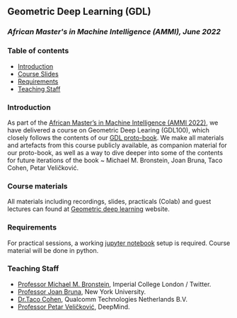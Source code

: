 Geometric Deep Learning (GDL)
----------------------------------
### *African Master's in Machine Intelligence (AMMI), June 2022*

### Table of contents

* [Introduction](#introduction)
* [Course Slides](#course-slides)
* [Requirements](#requirements)
* [Teaching Staff](#teaching-staff)

### Introduction
As part of the [African Master’s in Machine Intelligence (AMMI 2022)](https://aimsammi.org/), we have delivered a course on Geometric Deep Learing (GDL100), which closely follows the contents of our [GDL proto-book](https://arxiv.org/abs/2104.13478). We make all materials and artefacts from this course publicly available, as companion material for our proto-book, as well as a way to dive deeper into some of the contents for future iterations of the book ~ Michael M. Bronstein, Joan Bruna, Taco Cohen, Petar Veličković.

### Course materials

All materials including recordings, slides, practicals (Colab) and guest lectures can found at [Geometric deep learning](https://geometricdeeplearning.com/lectures/) website.

### Requirements

For practical sessions, a working [jupyter notebook](https://jupyter.org/install) setup is required. Course material will be done in python.

### Teaching Staff
- [Professor Michael M. Bronstein](https://people.lu.usi.ch/bronstem/), Imperial College London / Twitter.
- [Professor Joan Bruna](https://cims.nyu.edu/~bruna/), New York University.
- [Dr.Taco Cohen](https://tacocohen.wordpress.com/), Qualcomm Technologies Netherlands B.V.
- [Professor Petar Veličković](https://petar-v.com/advising.html), DeepMind.

